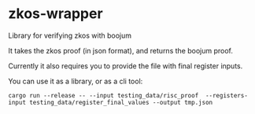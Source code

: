 # zkos-wrapper
Library for verifying zkos with boojum

It takes the zkos proof (in json format), and returns the boojum proof.

Currently it also requires you to provide the file with final register inputs.

You can use it as a library, or as a cli tool:

```
cargo run --release -- --input testing_data/risc_proof  --registers-input testing_data/register_final_values --output tmp.json
```